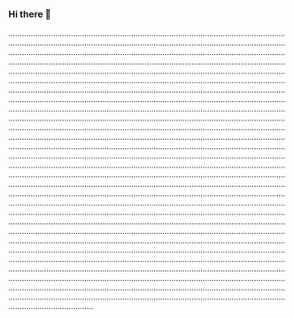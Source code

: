### Hi there 👋

..................................................................................................................................................................................................................................................................................................................................................................................................................................................................................................................................................................................................................................................................................................................................................................................................................................................................................................................................................................................................................................................................................................................................................................................................................................................................................................................................................................................................................................................................................................................................................................................................................................................................................................................................................................................................................................................................................................................................................................................................................................................................................................................................................................................................................................................................................................................................................................................................................................................................................................................................................................................................................................................................................................................................................................................................................................................................................................................................................................................................................................................................................................................................................................................................................................................................................................................................................................................................................................................................................................................................................................................................................................................................................................................................................................................